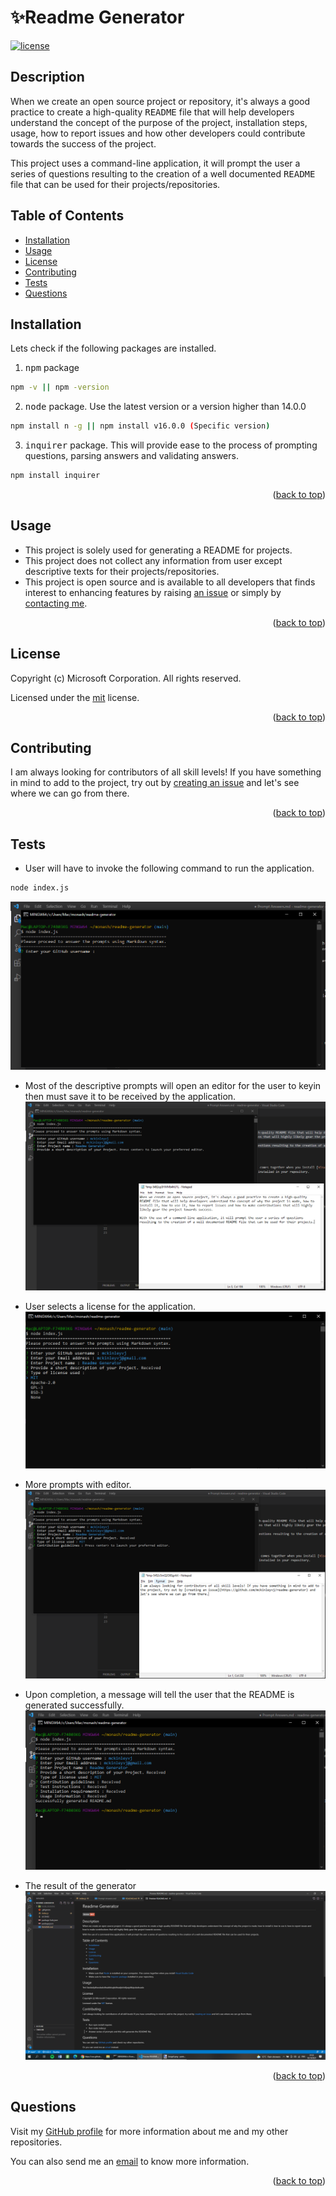 
  # ✨Readme Generator
  [![license](https://img.shields.io/static/v1?label=license&message=mit&color=red)](https://choosealicense.com/licenses/mit)

  ## Description
  When we create an open source project or repository, it's always a good practice to create a high-quality <kbd>README</kbd> file that will help developers understand the concept of the purpose of the project, installation steps, usage, how to report issues and how other developers could contribute towards the success of the project.

This project uses a command-line application, it will prompt the user a series of questions resulting to the creation of a well documented <kbd>README</kbd> file that can be used for their projects/repositories.

  ## Table of Contents
  - [Installation](#installation)
  - [Usage](#usage)
  - [License](#license)
  - [Contributing](#contributing)
  - [Tests](#tests)
  - [Questions](#questions)

  ## Installation
  Lets check if the following packages are installed.

1. <kbd>npm</kbd> package

```bash
npm -v || npm -version
```

2. <kbd>node</kbd> package. Use the latest version or a version higher than 14.0.0

```bash
npm install n -g || npm install v16.0.0 (Specific version)
```

3. <kbd>inquirer</kbd> package. This will provide ease to the process of prompting questions, parsing answers and validating answers.

```bash
npm install inquirer
```

  <p align="right">(<a href="#top">back to top</a>)</p>

  ## Usage
  -   This project is solely used for generating a README for projects.
-   This project does not collect any information from user except descriptive texts for their projects/repositories.
-   This project is open source and is available to all developers that finds interest to enhancing features by raising [an issue](https://github.com/mckinleyvj/readme-generator/issues) or simply by [contacting me](#questions).

  <p align="right">(<a href="#top">back to top</a>)</p>

  ## License

  Copyright (c) Microsoft Corporation. All rights reserved.

  Licensed under the [mit](LICENSE) license.

  <p align="right">(<a href="#top">back to top</a>)</p>
  
  ## Contributing
  I am always looking for contributors of all skill levels! If you have something in mind to add to the project, try out by [creating an issue](https://github.com/mckinleyvj/readme-generator/issues) and let's see where we can go from there.
  
  <p align="right">(<a href="#top">back to top</a>)</p>

  ## Tests
  -   User will have to invoke the following command to run the application.
```bash
node index.js
```
![Invoking the command](./assets/images/S1-Invoking.png)

-   Most of the descriptive prompts will open an editor for the user to keyin then must save it to be received by the application.
    ![Entering Details to Editor](./assets/images/S2-Editor.png)

-   User selects a license for the application.
    ![License Selection](./assets/images/S3-License.png)

-   More prompts with editor.
    ![More Editors](./assets/images/S4-Editor.png)

-   Upon completion, a message will tell the user that the README is generated successfully.
    ![Success](./assets/images/S5-Complete.png)

-   The result of the generator
    ![Result](./assets/images/S6-Result.png)

  <p align="right">(<a href="#top">back to top</a>)</p>
  
  ## Questions
  
  Visit my [GitHub profile](https://github.com/mckinleyvj) for more information about me and my other repositories.

  You can also send me an <a href="mailto:mckinleyvj@gmail.com?">email</a> to know more information.

  <p align="right">(<a href="#top">back to top</a>)</p>
  
  